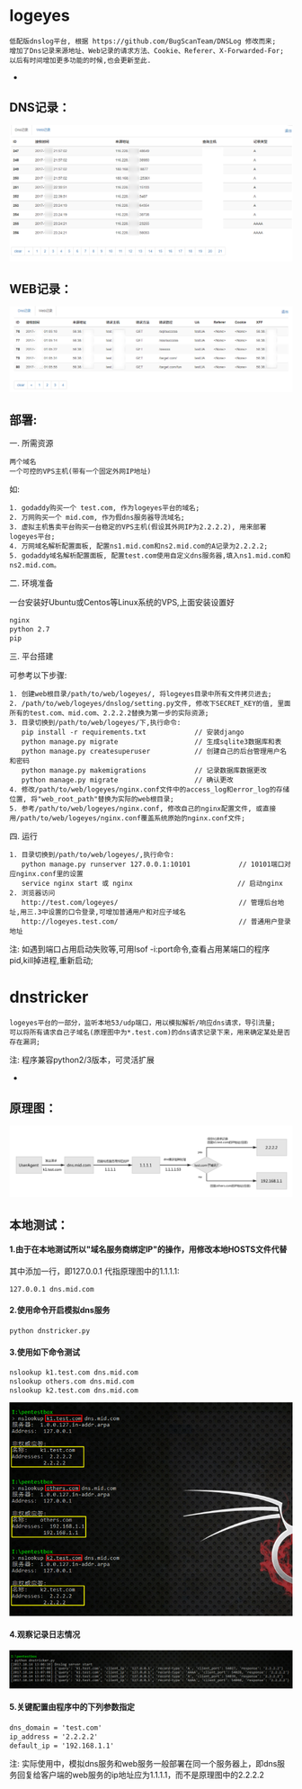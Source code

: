 # logeyes

```
低配版dnslog平台, 根据 https://github.com/BugScanTeam/DNSLog 修改而来;
增加了Dns记录来源地址、Web记录的请求方法、Cookie、Referer、X-Forwarded-For;
以后有时间增加更多功能的时候,也会更新至此.
```

-
## DNS记录：

![dnsrecord](shots/dnsrecord.png "dnsrecord")

## WEB记录：

![webrecord](shots/webrecord.png "webrecord")

## 部署:

一. 所需资源

```
两个域名
一个可控的VPS主机(带有一个固定外网IP地址)
```

如:

```
1. godaddy购买一个 test.com, 作为logeyes平台的域名;
2. 万网购买一个 mid.com, 作为假dns服务器导流域名;
3. 虚拟主机售卖平台购买一台稳定的VPS主机(假设其外网IP为2.2.2.2), 用来部署logeyes平台;
4. 万网域名解析配置面板, 配置ns1.mid.com和ns2.mid.com的A记录为2.2.2.2;
5. godaddy域名解析配置面板, 配置test.com使用自定义dns服务器,填入ns1.mid.com和ns2.mid.com。
```

二. 环境准备

一台安装好Ubuntu或Centos等Linux系统的VPS,上面安装设置好

```
nginx
python 2.7
pip
```

三. 平台搭建

可参考以下步骤:

```
1. 创建web根目录/path/to/web/logeyes/, 将logeyes目录中所有文件拷贝进去;
2. /path/to/web/logeyes/dnslog/setting.py文件, 修改下SECRET_KEY的值, 里面所有的test.com、mid.com、2.2.2.2替换为第一步的实际资源;
3. 目录切换到/path/to/web/logeyes/下,执行命令:
   pip install -r requirements.txt            // 安装django
   python manage.py migrate                   // 生成sqlite3数据库和表
   python manage.py createsuperuser           // 创建自己的后台管理用户名和密码
   python manage.py makemigrations            // 记录数据库数据更改
   python manage.py migrate                   // 确认更改
4. 修改/path/to/web/logeyes/nginx.conf文件中的access_log和error_log的存储位置, 将"web_root_path"替换为实际的web根目录;
5. 参考/path/to/web/logeyes/nginx.conf, 修改自己的nginx配置文件, 或直接用/path/to/web/logeyes/nginx.conf覆盖系统原始的nginx.conf文件;
```

四. 运行

```
1. 目录切换到/path/to/web/logeyes/,执行命令:
   python manage.py runserver 127.0.0.1:10101            // 10101端口对应nginx.conf里的设置
   service nginx start 或 nginx                          // 启动nginx
2. 浏览器访问
   http://test.com/logeyes/                              // 管理后台地址,用三.3中设置的口令登录,可增加普通用户和对应子域名
   http://logeyes.test.com/                              // 普通用户登录地址
```
注: 如遇到端口占用启动失败等,可用lsof -i:port命令,查看占用某端口的程序pid,kill掉进程,重新启动;


# dnstricker

```
logeyes平台的一部分，监听本地53/udp端口，用以模拟解析/响应dns请求，导引流量;
可以将所有请求自己子域名(原理图中为*.test.com)的dns请求记录下来，用来确定某处是否存在漏洞;
```
注: 程序兼容python2/3版本，可灵活扩展

-
## 原理图：

![dnstricker](shots/dnstricker.png "dnstricker")

## 本地测试：

#### 1.由于在本地测试所以"域名服务商绑定IP"的操作，用修改本地HOSTS文件代替    
其中添加一行，即127.0.0.1 代指原理图中的1.1.1.1:

```
127.0.0.1 dns.mid.com
```

#### 2.使用命令开启模拟dns服务

```
python dnstricker.py
```

#### 3.使用如下命令测试

```
nslookup k1.test.com dns.mid.com
nslookup others.com dns.mid.com
nslookup k2.test.com dns.mid.com
```

![queryinfo](shots/queryinfo.png "query")

#### 4.观察记录日志情况

![loginfo](shots/loginfo.png "log")

#### 5.关键配置由程序中的下列参数指定

```
dns_domain = 'test.com'
ip_address = '2.2.2.2'
default_ip = '192.168.1.1'
```
注: 实际使用中，模拟dns服务和web服务一般部署在同一个服务器上，即dns服务回复给客户端的web服务的ip地址应为1.1.1.1，而不是原理图中的2.2.2.2
